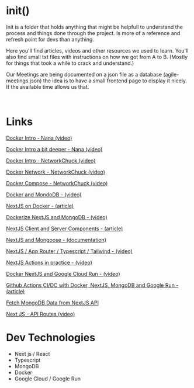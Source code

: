 # init()

Init is a folder that holds anything that might be helpfull to understand the process and things done through the project.
Is more of a reference and refresh point for devs than anything.

Here you'll find articles, videos and other resources we used to learn.
You'll also find small txt files with instructions on how we got from A to B. (Mostly for things that took a while to crack and understand.)

Our Meetings are being documented on a json file as a database (agile-meetings.json) the idea is to have a small frontend page to display it nicely. If the available time allows us that.

<br>

# Links

[Docker Intro - Nana (video)](https://www.youtube.com/watch?v=pg19Z8LL06w)

[Docker Intro a bit deeper - Nana (video)](https://www.youtube.com/watch?v=3c-iBn73dDE)

[Docker Intro - NetworkChuck (video)](https://www.youtube.com/watch?v=eGz9DS-aIeY)

[Docker Network - NetworkChuck (video)](https://www.youtube.com/watch?v=bKFMS5C4CG0)

[Docker Compose - NetworkChuck (video)](https://www.youtube.com/watch?v=DM65_JyGxCo)

[Docker and MondoDB - (video)](https://www.youtube.com/watch?v=gFjpv-nZO0U)

[NextJS on Docker - (article)](https://dev.to/scaabel/containerizing-a-nextjs-application-for-development-204d)

[Dockerize NextJS and MongoDB - (video)](https://www.youtube.com/watch?v=5UM_GhjMeSk)

[NextJS Client and Server Components - (article)](https://dev.to/brdnicolas/understanding-use-client-in-nextjs-enhancing-performance-through-client-side-component-mastery-10dg#:~:text=Server%20components%20handle%20rendering%20operations,the%20application%20of%20%27use%20client.)

[NextJS and Mongoose - (documentation)](https://mongoosejs.com/docs/nextjs.html)

[NextJS / App Router / Typescript / Tailwind - (video)](https://www.youtube.com/watch?v=ZVnjOPwW4ZA)

[NextJS Actions in practice - (video)](https://www.youtube.com/watch?v=5MRLO-7O2So)

[Docker NextJS and Google Cloud Run - (video)](https://www.youtube.com/watch?v=Pd2tVxhFnO4)

[Github Actions CI/DC with Docker, NextJS, MongoDB and Google Run - (article)](https://niranjanakella.medium.com/deployed-my-nextjs-app-on-gcp-cloud-run-with-in-minutes-using-github-ca24d4a8713b)

[Fetch MongoDB Data from NextJS API](https://www.makeuseof.com/nextjs-mongodb-mongoose-data-management-store-fetch/)

[Next JS - API Routes (video)](https://www.youtube.com/watch?v=gEB3ckYeZF4)

# Dev Technologies

-   Next js / React
-   Typescript
-   MongoDB
-   Docker
-   Google Cloud / Google Run
